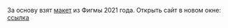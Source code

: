 За основу взят [макет](https://www.figma.com/design/AdGCMMw8VBQPnO92BAA5W5/HTMLAcademy_Technomart) из Фигмы 2021 года.
Открыть сайт в новом окне: <a href="https://vitaly79.github.io/Technomart-2024/index.html" target="_blank">ссылка</a>